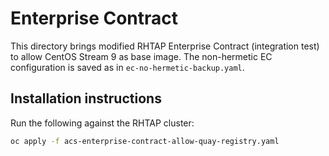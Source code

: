# Enterprise Contract

This directory brings modified RHTAP Enterprise Contract (integration test) to allow CentOS Stream 9 as base image.
The non-hermetic EC configuration is saved as in `ec-no-hermetic-backup.yaml`.

## Installation instructions

Run the following against the RHTAP cluster:

```bash
oc apply -f acs-enterprise-contract-allow-quay-registry.yaml
```
